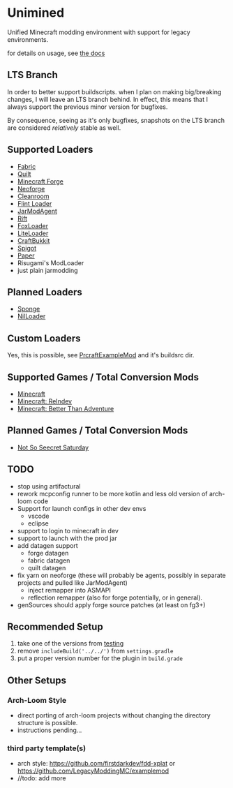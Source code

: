 # Unimined

Unified Minecraft modding environment with support for legacy environments.

for details on usage, see [the docs](Writerside/topics/starter-topic.md)

## LTS Branch

In order to better support buildscripts. when I plan on making big/breaking changes, I will leave an LTS branch behind.
In effect, this means that I always support the previous minor version for bugfixes.

By consequence, seeing as it's only bugfixes, snapshots on the LTS branch are considered *relatively* stable as well.

## Supported Loaders
* [Fabric](https://fabricmc.net)
* [Quilt](https://quiltmc.org)
* [Minecraft Forge](https://minecraftforge.net)
* [Neoforge](https://neoforged.net)
* [Cleanroom](https://cleanroommc.com)
* [Flint Loader](https://flintloader.net)
* [JarModAgent](https://github.com/unimined/JarModAgent)
* [Rift](https://github.com/DimensionalDevelopment/Rift)
* [FoxLoader](https://github.com/Fox2Code/FoxLoader)
* [LiteLoader](https://liteloader.com)
* [CraftBukkit](https://bukkit.org)
* [Spigot](https://www.spigotmc.org)
* [Paper](https://papermc.io)
* Risugami's ModLoader
* just plain jarmodding

## Planned Loaders
* [Sponge](https://spongepowered.org/]Sponge)
* [NilLoader](https://git.sleeping.town/Nil/NilLoader)

## Custom Loaders
Yes, this is possible, see [PrcraftExampleMod](https://github.com/prcraft-minecraft/PrcraftExampleMod) and it's buildsrc dir.

## Supported Games / Total Conversion Mods
* [Minecraft](https://minecraft.net)
* [Minecraft: ReIndev](https://reindev.miraheze.org/wiki/Reindev_Wiki)
* [Minecraft: Better Than Adventure](https://betterthanadventure.net)

## Planned Games / Total Conversion Mods
* [Not So Seecret Saturday](https://www.notsoseecretsaturday.net)

## TODO
* stop using artifactural
* rework mcpconfig runner to be more kotlin and less old version of arch-loom code
* Support for launch configs in other dev envs
  * vscode
  * eclipse
* support to login to minecraft in dev
* support to launch with the prod jar
* add datagen support
  * forge datagen
  * fabric datagen
  * quilt datagen
* fix yarn on neoforge (these will probably be agents, possibly in separate projects and pulled like JarModAgent)
  * inject remapper into ASMAPI
  * reflection remapper (also for forge potentially, or in general).
* genSources should apply forge source patches (at least on fg3+)

## Recommended Setup
1. take one of the versions from [testing](./testing)
2. remove `includeBuild('../../')` from `settings.gradle`
3. put a proper version number for the plugin in `build.grade`

## Other Setups

### Arch-Loom Style
* direct porting of arch-loom projects without changing the directory structure is possible.
* instructions pending...
### third party template(s)
* arch style: https://github.com/firstdarkdev/fdd-xplat or https://github.com/LegacyModdingMC/examplemod
* //todo: add more
